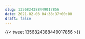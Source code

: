 ```yaml
---
slug: 1356824388449017856
date: 2021-02-03 04:38:37+00:00
draft: false
---
```


{{< tweet 1356824388449017856 >}}
